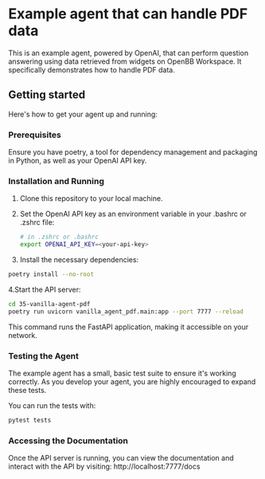 # Example agent that can handle PDF data

This is an example agent, powered by OpenAI, that can perform question answering
using data retrieved from widgets on OpenBB Workspace. It specifically demonstrates
how to handle PDF data. 

## Getting started

Here's how to get your agent up and running:

### Prerequisites

Ensure you have poetry, a tool for dependency management and packaging in
Python, as well as your OpenAI API key.

### Installation and Running

1. Clone this repository to your local machine.

2. Set the OpenAI API key as an environment variable in your .bashrc or .zshrc file:

    ``` sh
    # in .zshrc or .bashrc
    export OPENAI_API_KEY=<your-api-key>
    ```

3. Install the necessary dependencies:

``` sh
poetry install --no-root
```

4.Start the API server:

``` sh
cd 35-vanilla-agent-pdf
poetry run uvicorn vanilla_agent_pdf.main:app --port 7777 --reload
```

This command runs the FastAPI application, making it accessible on your network.

### Testing the Agent

The example agent has a small, basic test suite to ensure it's
working correctly. As you develop your agent, you are highly encouraged to
expand these tests.

You can run the tests with:

```sh
pytest tests
```

### Accessing the Documentation

Once the API server is running, you can view the documentation and interact with
the API by visiting: http://localhost:7777/docs
